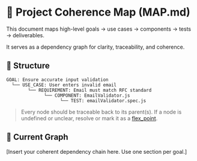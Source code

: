 # 🧭 Project Coherence Map (MAP.md)

This document maps high-level goals → use cases → components → tests → deliverables.

It serves as a dependency graph for clarity, traceability, and coherence.

## 📌 Structure

```
GOAL: Ensure accurate input validation
  └── USE_CASE: User enters invalid email
        └── REQUIREMENT: Email must match RFC standard
              └── COMPONENT: EmailValidator.js
                    └── TEST: emailValidator.spec.js
```

> Every node should be traceable back to its parent(s). If a node is undefined or unclear, resolve or mark it as a [flex_point](./FLEX_POINTS.md).

## 🧩 Current Graph

[Insert your coherent dependency chain here. Use one section per goal.]